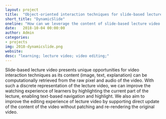 ```yaml
---
layout: project
title:  "Object-oriented interaction techniques for slide-based lecture video"
short_title: "DynamicSlide"
oneline: "How can we leverage the content of slide-based lecture video to improve learner's watching experience?"
date:   2018-10-04 00:00:00
author: Admin
categories:
- projects
img: 2018-dynamicslide.png
website:
desc: "learning; lecture video; video editing;"
---
```


Slide-based lecture video presents unique opportunities for video interaction techniques as its content (image, text, explanation) can be computationally retrieved from the raw pixel and audio of the video. With such a discrete representation of the lecture video, we can improve the watching experience of learners by highlighting the current part of the lecture, enabling text-based navigation and highlight. We also aim to improve the editing experience of lecture video by supporting direct update of the content of the video without patching and re-rendering the original video.
